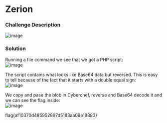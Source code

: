 # Zerion

### Challenge Description
![image](https://github.com/LazyTitan33/CTF-Writeups/assets/80063008/45c2cd89-0363-4547-9266-c3922251a31b)

### Solution
Running a file command we see that we got a PHP script:  
![image](https://github.com/LazyTitan33/CTF-Writeups/assets/80063008/3aa974e5-9e00-43a4-b588-c3156821d0bd)

The script contains what looks like Base64 data but reversed. This is easy to tell because of the fact that it starts with a double equal sign:  
![image](https://github.com/LazyTitan33/CTF-Writeups/assets/80063008/1a253e71-d098-40c2-acea-3a553dcb94a5)

We copy and pase the blob in Cyberchef, reverse and Base64 decode it and we can see the flag inside:  
![image](https://github.com/LazyTitan33/CTF-Writeups/assets/80063008/93c99bf9-c67c-4581-90bd-ad8ef2732e80)

flag{af10370d485952897d5183aa09e19883}
